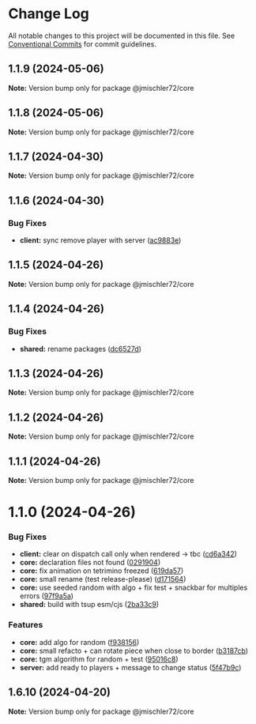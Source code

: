 # Change Log

All notable changes to this project will be documented in this file.
See [Conventional Commits](https://conventionalcommits.org) for commit guidelines.

## 1.1.9 (2024-05-06)

**Note:** Version bump only for package @jmischler72/core

## 1.1.8 (2024-05-06)

**Note:** Version bump only for package @jmischler72/core

## 1.1.7 (2024-04-30)

**Note:** Version bump only for package @jmischler72/core

## 1.1.6 (2024-04-30)

### Bug Fixes

* **client:** sync remove player with server ([ac9883e](https://github.com/jmischler72/tetrarena/commit/ac9883e591ee2e592f3b9ece4397411144a2168b))

## 1.1.5 (2024-04-26)

**Note:** Version bump only for package @jmischler72/core

## 1.1.4 (2024-04-26)

### Bug Fixes

* **shared:** rename packages ([dc6527d](https://github.com/jmischler72/tetrarena/commit/dc6527d165dcb5d9d68f9eb3951bea06da1b37cb))

## 1.1.3 (2024-04-26)

**Note:** Version bump only for package @jmischler72/core

## 1.1.2 (2024-04-26)

**Note:** Version bump only for package @jmischler72/core

## 1.1.1 (2024-04-26)

**Note:** Version bump only for package @jmischler72/core

# 1.1.0 (2024-04-26)

### Bug Fixes

- **client:** clear on dispatch call only when rendered -> tbc ([cd6a342](https://github.com/jmischler72/tetrarena/commit/cd6a342960c1e4ebd650592ef9913eaf901ff029))
- **core:** declaration files not found ([0291904](https://github.com/jmischler72/tetrarena/commit/0291904b2b78712a990f28e448efdc5e3bec0652))
- **core:** fix animation on tetrimino freezed ([619da57](https://github.com/jmischler72/tetrarena/commit/619da57e3373e05661db05e874f452739203b3b4))
- **core:** small rename (test release-please) ([d171564](https://github.com/jmischler72/tetrarena/commit/d17156477bc5484903e3eb0e6b4e7892ed010c84))
- **core:** use seeded random with algo + fix test + snackbar for multiples errors ([97f9a5a](https://github.com/jmischler72/tetrarena/commit/97f9a5a7e1aeb69263cd7fba961e6ae75376fb2a))
- **shared:** build with tsup esm/cjs ([2ba33c9](https://github.com/jmischler72/tetrarena/commit/2ba33c90cdd2e69e5721943736a9b848c04d8609))

### Features

- **core:** add algo for random ([f938156](https://github.com/jmischler72/tetrarena/commit/f93815685981576bd8e3869291dae819a7262ed3))
- **core:** small refacto + can rotate piece when close to border ([b3187cb](https://github.com/jmischler72/tetrarena/commit/b3187cb5734c376f35df60839923ec066a6f5aba))
- **core:** tgm algorithm for random + test ([95016c8](https://github.com/jmischler72/tetrarena/commit/95016c855485b3af024434d9e3dec54bd395ba5b))
- **server:** add ready to players + message to change status ([5f47b9c](https://github.com/jmischler72/tetrarena/commit/5f47b9c08465d1100d0ce9ec7b7ed69acba2c3bd))

## 1.6.10 (2024-04-20)

**Note:** Version bump only for package @jmischler72/core
